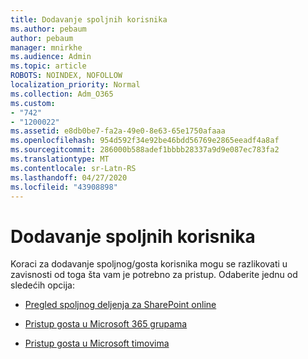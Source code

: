 ```yaml
---
title: Dodavanje spoljnih korisnika
ms.author: pebaum
author: pebaum
manager: mnirkhe
ms.audience: Admin
ms.topic: article
ROBOTS: NOINDEX, NOFOLLOW
localization_priority: Normal
ms.collection: Adm_O365
ms.custom:
- "742"
- "1200022"
ms.assetid: e8db0be7-fa2a-49e0-8e63-65e1750afaaa
ms.openlocfilehash: 954d592f34e92be46bdd56769e2865eeadf4a8af
ms.sourcegitcommit: 286000b588adef1bbbb28337a9d9e087ec783fa2
ms.translationtype: MT
ms.contentlocale: sr-Latn-RS
ms.lasthandoff: 04/27/2020
ms.locfileid: "43908898"
---
```

# <a name="adding-external-users"></a>Dodavanje spoljnih korisnika

Koraci za dodavanje spoljnog/gosta korisnika mogu se razlikovati u zavisnosti od toga šta vam je potrebno za pristup. Odaberite jednu od sledećih opcija:
  
- [Pregled spoljnog deljenja za SharePoint online](https://docs.microsoft.com/sharepoint/external-sharing-overview)

- [Pristup gosta u Microsoft 365 grupama](https://support.office.com/article/guest-access-in-office-365-groups-bfc7a840-868f-4fd6-a390-f347bf51aff6)

- [Pristup gosta u Microsoft timovima](https://docs.microsoft.com/microsoftteams/guest-access-checklist)
